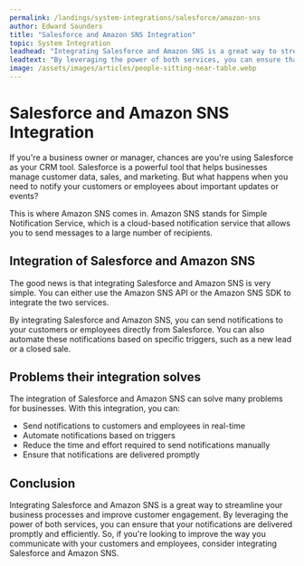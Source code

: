```yaml
---
permalink: /landings/system-integrations/salesforce/amazon-sns
author: Edward Saunders
title: "Salesforce and Amazon SNS Integration"
topic: System Integration
leadhead: "Integrating Salesforce and Amazon SNS is a great way to streamline your business processes and improve customer engagement"
leadtext: "By leveraging the power of both services, you can ensure that your notifications are delivered promptly and efficiently. So, if you're looking to improve the way you communicate with your customers and employees, consider integrating Salesforce and Amazon SNS."
image: /assets/images/articles/people-sitting-near-table.webp
---
```

<div class="arttext">    <h1>Salesforce and Amazon SNS Integration</h1>
    <p>If you're a business owner or manager, chances are you're using Salesforce as your CRM tool. Salesforce is a powerful tool that helps businesses manage customer data, sales, and marketing. But what happens when you need to notify your customers or employees about important updates or events?</p>
    <p>This is where Amazon SNS comes in. Amazon SNS stands for Simple Notification Service, which is a cloud-based notification service that allows you to send messages to a large number of recipients.</p>
    <h2>Integration of Salesforce and Amazon SNS</h2>
    <p>The good news is that integrating Salesforce and Amazon SNS is very simple. You can either use the Amazon SNS API or the Amazon SNS SDK to integrate the two services.</p>
    <p>By integrating Salesforce and Amazon SNS, you can send notifications to your customers or employees directly from Salesforce. You can also automate these notifications based on specific triggers, such as a new lead or a closed sale.</p>
    <h2>Problems their integration solves</h2>
    <p>The integration of Salesforce and Amazon SNS can solve many problems for businesses. With this integration, you can:</p>
    <ul>
      <li>Send notifications to customers and employees in real-time</li>
      <li>Automate notifications based on triggers</li>
      <li>Reduce the time and effort required to send notifications manually</li>
      <li>Ensure that notifications are delivered promptly</li>
    </ul>
    <h2>Conclusion</h2>
    <p>Integrating Salesforce and Amazon SNS is a great way to streamline your business processes and improve customer engagement. By leveraging the power of both services, you can ensure that your notifications are delivered promptly and efficiently. So, if you're looking to improve the way you communicate with your customers and employees, consider integrating Salesforce and Amazon SNS.</p>
</div>